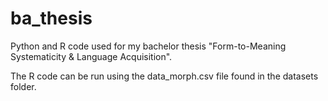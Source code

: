 # ba_thesis
Python and R code used for my bachelor thesis "Form-to-Meaning Systematicity &amp; Language Acquisition".

The R code can be run using the data_morph.csv file found in the datasets folder. 
